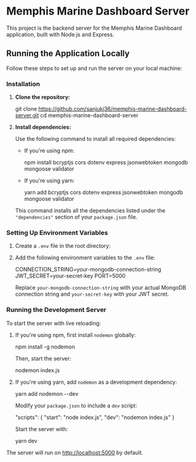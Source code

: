 # Memphis Marine Dashboard Server

This project is the backend server for the Memphis Marine Dashboard application, built with Node.js and Express.

## Running the Application Locally

Follow these steps to set up and run the server on your local machine:

### Installation

1. **Clone the repository:**


   git clone https://github.com/sanjukj36/memphis-marine-dashboard-server.git
   cd memphis-marine-dashboard-server


2. **Install dependencies:**

   Use the following command to install all required dependencies:

   - If you're using npm:

     npm install bcryptjs cors dotenv express jsonwebtoken mongodb mongoose validator

   - If you're using yarn:

     yarn add bcryptjs cors dotenv express jsonwebtoken mongodb mongoose validator

   This command installs all the dependencies listed under the `"dependencies"` section of your `package.json` file.

### Setting Up Environment Variables

1. Create a `.env` file in the root directory:

2. Add the following environment variables to the `.env` file:

   CONNECTION_STRING=your-mongodb-connection-string
   JWT_SECRET=your-secret-key
   PORT=5000

   Replace `your-mongodb-connection-string` with your actual MongoDB connection string and `your-secret-key` with your JWT secret.

### Running the Development Server

To start the server with live reloading:

1. If you're using npm, first install `nodemon` globally:

   npm install -g nodemon
   

   Then, start the server:


   nodemon index.js

2. If you're using yarn, add `nodemon` as a development dependency:

   yarn add nodemon --dev

   Modify your `package.json` to include a `dev` script:


   "scripts": {
     "start": "node index.js",
     "dev": "nodemon index.js"
   }

   Start the server with:

   yarn dev


The server will run on [http://localhost:5000](http://localhost:5000) by default.

